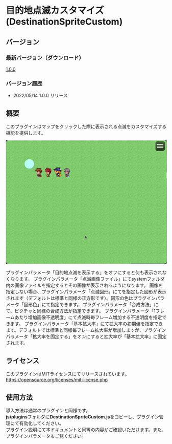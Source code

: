 # 目的地点滅カスタマイズ(DestinationSpriteCustom)

## バージョン
### 最新バージョン（ダウンロード）
[1.0.0](https://raw.githubusercontent.com/nz-prism/RPG-Maker-MZ/master/ClickAnimation/js/plugins/DestinationSpriteCustom.js)

### バージョン履歴
- 2022/05/14 1.0.0 リリース

## 概要
このプラグインはマップをクリックした際に表示される点滅をカスタマイズする機能を提供します。

![DestinationSpriteCustom](https://github.com/nz-prism/RPG-Maker-MZ/blob/master/ReadmeImages/DestinationSpriteCustom1.png)

プラグインパラメータ「目的地点滅を表示する」をオフにすると何も表示されなくなります。
プラグインパラメータ「点滅画像ファイル」にてsystemフォルダ内の画像ファイルを指定するとその画像が表示されるようになります。
画像を指定しない場合、プラグインパラメータ「点滅図形」にてを指定した図形が表示されます（デフォルトは標準と同様の正方形です）。図形の色はプラグインパラメータ「図形色」にて指定できます。
プラグインパラメータ「合成方法」にて、ピクチャと同様の合成方法が指定できます。
プラグインパラメータ「1フレームあたり増加画像不透明度」にて点滅時毎フレーム増加する不透明度を指定できます。
プラグインパラメータ「基本拡大率」にて拡大率の初期値を指定できます。デフォルトでは標準と同様毎フレーム拡大率が増加しますが、プラグインパラメータ「拡大率を固定する」をオンにすると拡大率が「基本拡大率」に固定されます。


## ライセンス
このプラグインはMITライセンスにてリリースされています。  
https://opensource.org/licenses/mit-license.php


## 使用方法
導入方法は通常のプラグインと同様です。  
**js/plugins**フォルダに**DestinationSpriteCustom.js**をコピーし、プラグイン管理にて有効化してください。  
プラグイン説明にて本ドキュメントと同等の内容がご確認いただけます。また、プラグインパラメータもご覧ください。